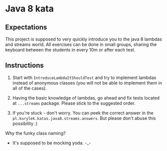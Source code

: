 # Java 8 kata
## Expectations
This project is supposed to very quickly introduce you to the java 8 lambdas and streams world. All exercises can be
done in small groups, sharing the keyboard between the students in every 10m or after each test.

## Instructions
1. Start with `IntroduceLambdaItShouldTest` and try to implement lambdas instead of anonymous classes (you will not be
able to implement them in all of the cases).

2. Having the basic knowledge of lambdas, go ahead and fix tests located at `...streams` package. Please stick to the
suggested order.

3. If you're stuck - don't worry. You can peek the correct answer in the `pl.kurylek.katas.java8.streams.answers`. But
please don't abuse this possibility :)

Why the funky class naming?
- It's supposed to be mocking yoda. -_-
